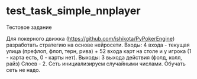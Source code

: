# test_task_simple_nnplayer
Тестовое задание 

Для покерного движка (https://github.com/ishikota/PyPokerEngine) разработать стратегию на основе нейросети.
Входы: 4 входа - текущая улица (префлоп, флоп, терн, рива) + 52 входа карт на столе и у игрока (1 - карта есть, 0 - карты нет).
Выходы: 3 выхода действия (фолд, колл, райз)
Слоев - 2. Сеть инициализируем случайными числами. Обучать сеть не надо.
